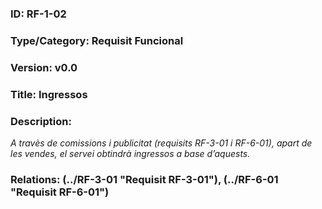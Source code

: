 ### ID: RF-1-02
### Type/Category: Requisit Funcional
### Version: v0.0
### Title: Ingressos
### Description:
_A travès de comissions i publicitat  (requisits RF-3-01 i RF-6-01), apart de les vendes, el servei obtindrà ingressos a base d’aquests._
### Relations: (../RF-3-01 "Requisit RF-3-01"), (../RF-6-01 "Requisit RF-6-01")
